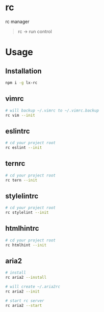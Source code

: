 # rc
rc manager
> rc -> run control


# Usage
## Installation
```bash
npm i -g lx-rc
```

## vimrc
```bash
# will backup ~/.vimrc to ~/.vimrc.backup
rc vim --init
```

## eslintrc
```bash
# cd your project root
rc eslint --init
```

## ternrc
```bash
# cd your project root
rc tern --init
```

## stylelintrc
```bash
# cd your project root
rc stylelint --init
```

## htmlhintrc
```bash
# cd your project root
rc htmlhint --init
```

## aria2
```bash
# install
rc aria2 --install

# will create ~/.aria2rc
rc aria2 --init

# start rc server
rc aria2 --start
```
